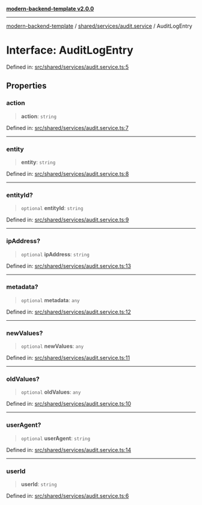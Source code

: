 [**modern-backend-template v2.0.0**](../../../../README.md)

***

[modern-backend-template](../../../../modules.md) / [shared/services/audit.service](../README.md) / AuditLogEntry

# Interface: AuditLogEntry

Defined in: [src/shared/services/audit.service.ts:5](https://github.com/maemreyo/saas-4cus-nodejs/blob/2a5b3f3aa11335dfa561e80e1feabb8e6084261e/src/shared/services/audit.service.ts#L5)

## Properties

### action

> **action**: `string`

Defined in: [src/shared/services/audit.service.ts:7](https://github.com/maemreyo/saas-4cus-nodejs/blob/2a5b3f3aa11335dfa561e80e1feabb8e6084261e/src/shared/services/audit.service.ts#L7)

***

### entity

> **entity**: `string`

Defined in: [src/shared/services/audit.service.ts:8](https://github.com/maemreyo/saas-4cus-nodejs/blob/2a5b3f3aa11335dfa561e80e1feabb8e6084261e/src/shared/services/audit.service.ts#L8)

***

### entityId?

> `optional` **entityId**: `string`

Defined in: [src/shared/services/audit.service.ts:9](https://github.com/maemreyo/saas-4cus-nodejs/blob/2a5b3f3aa11335dfa561e80e1feabb8e6084261e/src/shared/services/audit.service.ts#L9)

***

### ipAddress?

> `optional` **ipAddress**: `string`

Defined in: [src/shared/services/audit.service.ts:13](https://github.com/maemreyo/saas-4cus-nodejs/blob/2a5b3f3aa11335dfa561e80e1feabb8e6084261e/src/shared/services/audit.service.ts#L13)

***

### metadata?

> `optional` **metadata**: `any`

Defined in: [src/shared/services/audit.service.ts:12](https://github.com/maemreyo/saas-4cus-nodejs/blob/2a5b3f3aa11335dfa561e80e1feabb8e6084261e/src/shared/services/audit.service.ts#L12)

***

### newValues?

> `optional` **newValues**: `any`

Defined in: [src/shared/services/audit.service.ts:11](https://github.com/maemreyo/saas-4cus-nodejs/blob/2a5b3f3aa11335dfa561e80e1feabb8e6084261e/src/shared/services/audit.service.ts#L11)

***

### oldValues?

> `optional` **oldValues**: `any`

Defined in: [src/shared/services/audit.service.ts:10](https://github.com/maemreyo/saas-4cus-nodejs/blob/2a5b3f3aa11335dfa561e80e1feabb8e6084261e/src/shared/services/audit.service.ts#L10)

***

### userAgent?

> `optional` **userAgent**: `string`

Defined in: [src/shared/services/audit.service.ts:14](https://github.com/maemreyo/saas-4cus-nodejs/blob/2a5b3f3aa11335dfa561e80e1feabb8e6084261e/src/shared/services/audit.service.ts#L14)

***

### userId

> **userId**: `string`

Defined in: [src/shared/services/audit.service.ts:6](https://github.com/maemreyo/saas-4cus-nodejs/blob/2a5b3f3aa11335dfa561e80e1feabb8e6084261e/src/shared/services/audit.service.ts#L6)
